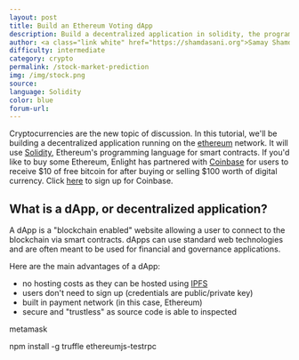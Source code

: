 ```yaml
---
layout: post
title: Build an Ethereum Voting dApp
description: Build a decentralized application in solidity, the programming language of the Ethereum network.
author: <a class="link white" href="https://shamdasani.org">Samay Shamdasani</a>
difficulty: intermediate
category: crypto
permalink: /stock-market-prediction
img: /img/stock.png
source:
language: Solidity
color: blue
forum-url:
---
```


Cryptocurrencies are the new topic of discussion. In this tutorial, we'll be building a decentralized application running on the [ethereum](https://www.ethereum.org/) network. It will use [Solidity](https://solidity.readthedocs.io/en/develop/), Ethereum's programming language for smart contracts. If you'd like to buy some Ethereum, Enlight has partnered with [Coinbase](https://www.coinbase.com/join/59402dec9c87bc20803a5078) for users to receive $10 of free bitcoin for after buying or selling $100 worth of digital currency. Click [here](recieve) to sign up for Coinbase.

## What is a dApp, or decentralized application?

A dApp is a "blockchain enabled" website allowing a user to connect to the blockchain via smart contracts. dApps can use standard web technologies and are often meant to be used for financial and governance applications.

Here are the main advantages of a dApp:
- no hosting costs as they can be hosted using [IPFS](https://ipfs.io/)
- users don't need to sign up (credentials are public/private key)
- built in payment network (in this case, Ethereum)
- secure and "trustless" as source code is able to inspected

metamask

npm install -g truffle ethereumjs-testrpc
